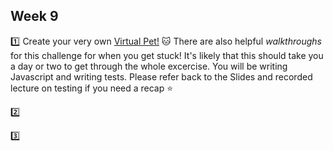  ## Week 9

:one: Create your very own [Virtual Pet!](./VirtualPet) :cat:
There are also helpful *walkthroughs* for this challenge for when you get stuck! It's likely that this should take you a day or two to get through the whole excercise. You will be writing Javascript and writing tests. Please refer back to the Slides and recorded lecture on testing if you need a recap :star:

:two: 

:three:
